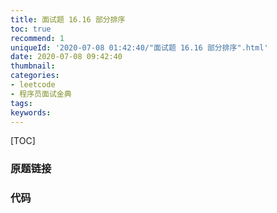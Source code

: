 ```yaml
---
title: 面试题 16.16 部分排序
toc: true
recommend: 1
uniqueId: '2020-07-08 01:42:40/"面试题 16.16 部分排序".html'
date: 2020-07-08 09:42:40
thumbnail:
categories:
- leetcode
- 程序员面试金典
tags:
keywords:
---
```


[TOC]

<!--more-->

### 原题链接



### 代码

```python

```


